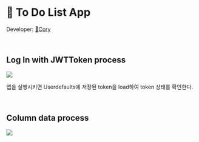 #  To Do List App

Developer: [🦊Cory](https://github.com/corykim0829)

<br>

## Log In with JWTToken process

<img src="https://github.com/corykim0829/todo-1/blob/ios/document/readme/client-mobile/images/Log-In-Process.jpeg?raw=true">

앱을 실행시키면 Userdefaults에 저장된 token을 load하여 token 상태를 확인한다.

<br>

## Column data process

<img src="https://github.com/corykim0829/todo-1/blob/ios/document/readme/client-mobile/images/Columns-Process.jpeg?raw=true">